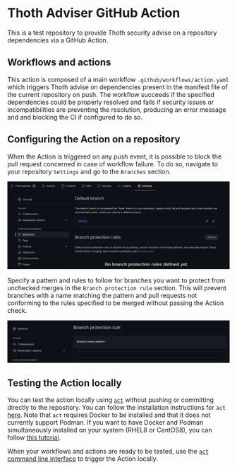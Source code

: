 # Thoth Adviser GitHub Action

This is a test repository to provide Thoth security advise on a repository dependencies via a GitHub Action.

## Workflows and actions

This action is composed of a main workflow `.github/workflows/action.yaml` which triggers Thoth advise on dependencies present in the manifest file of the current repository on push.
The workflow succeeds if the specified dependencies could be properly resolved and fails if security issues or incompatibilities are preventing the resolution, producing an error message and and blocking the CI if configured to do so.

## Configuring the Action on a repository

When the Action is triggered on any push event, it is possible to block the pull request concerned in case of workflow failure.
To do so, navigate to your repository `Settings` and go to the `Branches` section.

![](images/settings_branches.png)

Specify a pattern and rules to follow for branches you want to protect from unchecked merges in the `Branch protection rule` section. This will prevent branches with a name matching the pattern and pull requests not conforming to the rules specified to be merged without passing the Action check.

![](images/branch_protection_rule.png)


## Testing the Action locally

You can test the action locally using [`act`](https://github.com/nektos/act) without pushing or committing directly to the repository.
You can follow the installation instructions for `act` [here](https://github.com/nektos/act#installation).
Note that `act` requires Docker to be installed and that it does not currently support Podman. If you want to have Docker and Podman simultaneously installed on your system (RHEL8 or CentOS8), you can follow [this tutorial](https://medium.com/faun/how-to-install-simultaneously-docker-and-podman-on-rhel-8-centos-8-cb67412f321e).

When your workflows and actions are ready to be tested, use the [`act` command line interface](https://github.com/nektos/act#example-commands) to trigger the Action locally.
